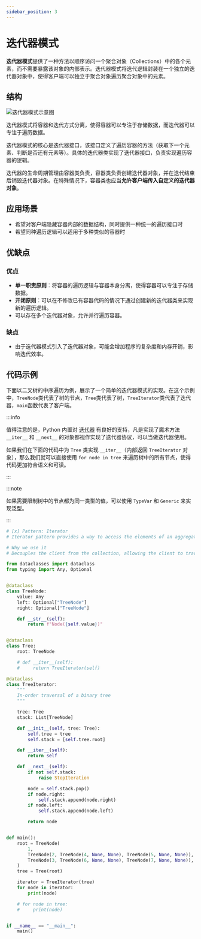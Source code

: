 ```yaml
---
sidebar_position: 3
---
```


# 迭代器模式
**迭代器模式**提供了一种方法以顺序访问一个聚合对象（Collections）中的各个元素，而不需要暴露该对象的内部表示。迭代器模式将迭代逻辑封装在一个独立的迭代器对象中，使得客户端可以独立于聚合对象遍历聚合对象中的元素。

## 结构

![迭代器模式示意图](https://refactoringguru.cn/images/patterns/diagrams/iterator/structure.png)

迭代器模式将容器和迭代方式分离，使得容器可以专注于存储数据，而迭代器可以专注于遍历数据。

迭代器模式的核心是迭代器接口，该接口定义了遍历容器的方法（获取下一个元素、判断是否还有元素等）。具体的迭代器类实现了迭代器接口，负责实现遍历容器的逻辑。

迭代器的生命周期管理由容器类负责，容器类负责创建迭代器对象，并在迭代结束后销毁迭代器对象。在特殊情况下，容器类也应当**允许客户端传入自定义的迭代器对象**。

## 应用场景

- 希望对客户端隐藏容器内部的数据结构，同时提供一种统一的遍历接口时
- 希望同种遍历逻辑可以适用于多种类似的容器时

## 优缺点
### 优点
- **单一职责原则**：将容器的遍历逻辑与容器本身分离，使得容器可以专注于存储数据。
- **开闭原则**：可以在不修改已有容器代码的情况下通过创建新的迭代器类来实现新的遍历逻辑。
- 可以存在多个迭代器对象，允许并行遍历容器。

### 缺点
- 由于迭代器模式引入了迭代器对象，可能会增加程序的复杂度和内存开销，影响迭代效率。

## 代码示例

下面以二叉树的中序遍历为例，展示了一个简单的迭代器模式的实现。在这个示例中，`TreeNode`类代表了树的节点，`Tree`类代表了树，`TreeIterator`类代表了迭代器，`main`函数代表了客户端。

:::info

值得注意的是，Python 内置对 [迭代器](https://docs.python.org/zh-cn/3.9/glossary.html#term-iterator) 有良好的支持，凡是实现了魔术方法 `__iter__` 和 `__next__` 的对象都视作实现了迭代器协议，可以当做迭代器使用。

如果我们在下面的代码中为 `Tree` 类实现 `__iter__`（内部返回 `TreeIterator` 对象），那么我们就可以直接使用 `for node in tree` 来遍历树中的所有节点，使得代码更加符合语义和可读。

:::

:::note

如果需要限制树中的节点都为同一类型的值，可以使用 `TypeVar` 和 `Generic` 来实现泛型。

:::

```python
# [x] Pattern: Iterator
# Iterator pattern provides a way to access the elements of an aggregate object sequentially without exposing its underlying representation

# Why we use it
# Decouples the client from the collection, allowing the client to traverse the collection without knowing its internal structure

from dataclasses import dataclass
from typing import Any, Optional


@dataclass
class TreeNode:
    value: Any
    left: Optional["TreeNode"]
    right: Optional["TreeNode"]

    def __str__(self):
        return f"Node({self.value})"


@dataclass
class Tree:
    root: TreeNode

    # def __iter__(self):
    #     return TreeIterator(self)

@dataclass
class TreeIterator:
    """
    In-order traversal of a binary tree
    """

    tree: Tree
    stack: List[TreeNode]

    def __init__(self, tree: Tree):
        self.tree = tree
        self.stack = [self.tree.root]

    def __iter__(self):
        return self

    def __next__(self):
        if not self.stack:
            raise StopIteration

        node = self.stack.pop()
        if node.right:
            self.stack.append(node.right)
        if node.left:
            self.stack.append(node.left)

        return node


def main():
    root = TreeNode(
        1,
        TreeNode(2, TreeNode(4, None, None), TreeNode(5, None, None)),
        TreeNode(3, TreeNode(6, None, None), TreeNode(7, None, None)),
    )
    tree = Tree(root)

    iterator = TreeIterator(tree)
    for node in iterator:
        print(node)

    # for node in tree:
    #     print(node)


if __name__ == "__main__":
    main()
```